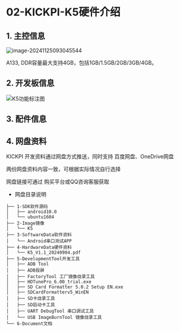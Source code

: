 # 02-KICKPI-K5硬件介绍



## 1. 主控信息

![image-20241125093045544](http://tanzhtanzh.oss-cn-shenzhen.aliyuncs.com/img/image-20241125093045544.png)



A133, DDR容量最大支持4GB，包括1GB/1.5GB/2GB/3GB/4GB。



## 2. 开发板信息

![K5功能标注图](http://tanzhtanzh.oss-cn-shenzhen.aliyuncs.com/img/K5功能标注图.jpg)

## 3. 配件信息





## 4. 网盘资料

KICKPI 开发资料通过网盘方式推送，同时支持 百度网盘、OneDrive网盘

两份网盘资料内容一致，可根据实际情况自行选择

网盘链接可通过 购买平台或QQ咨询客服获取

* 网盘目录说明

```
├── 1-SDK软件源码
│   ├── android10.0
│   └── ubuntu1604
├── 2-Image镜像
│   └── K5
├── 3-SoftwareData软件资料
│   └── Android串口测试APP
├── 4-HardwareData硬件资料
│   └── K5_V1.1_20240904.pdf
├── 5-DevelopmentTool开发工具
│   ├── ADB Tool
│   ├── ADB投屏
│   ├── FactoryTool 工厂镜像烧录工具
│   ├── HDTunePro_6.00_trial.exe
│   ├── SD Card Formatter 5.0.2 Setup EN.exe
│   ├── SDCardFormatterv5_WinEN
│   ├── SD卡烧录工具
│   ├── SD启动卡工具
│   ├── UART DebugTool 串口调试工具
│   └── USB ImageBurnTool 镜像烧录工具
└── 6-Document文档
```

